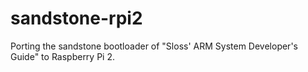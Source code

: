 # sandstone-rpi2
Porting the sandstone bootloader of "Sloss' ARM System Developer's Guide" to Raspberry Pi 2.
